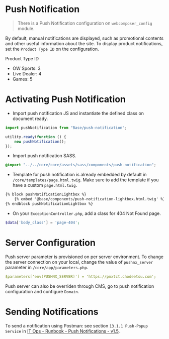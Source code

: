 # Push Notification

> There is a Push Notification configuration on `webcomposer_config` module.

By default, manual notifications are displayed, such as promotional contents and other useful information about the site. To display product notifications, set the `Product Type ID` on the configuration.

Product Type ID
* OW Sports: 3
* Live Dealer: 4
* Games: 5

# Activating Push Notification

* Import push notification JS and instantiate the defined class on document ready.

```javascript
import pushNotification from "Base/push-notification";

utility.ready(function () {
    new pushNotification();
});
```

* Import push notification SASS.

```css
@import "../../core/core/assets/sass/components/push-notification";
```

* Template for push notification is already embedded by default in `/core/templates/page.html.twig`. Make sure to add the template if you have a custom `page.html.twig`.

```html
{% block pushNotificationLightbox %}
    {% embed '@base/components/push-notification-lightbox.html.twig' %}{% endembed %}
{% endblock pushNotificationLightbox %}
```

* On your `ExceptionController.php`, add a class for 404 Not Found page.

```php
$data['body_class'] = 'page-404';
```

# Server Configuration

Push server parameter is provisioned on per server environment.
To change the server connection on your local, change the value of `pushnx_server` parameter in `/core/app/parameters.php`. 
```yaml
$parameters['env(PUSHNX_SERVER)'] = 'https://pnxtct.chodeetsu.com';
```

Push server can also be overriden through CMS, go to push notification configuration and configure `Domain`.

# Sending Notifications

To send a notification using Postman: see section `13.1.1 Push-Popup Service` in [IT Ops - Runbook - Push Notifications - v1.5](http://sharepoint.esl-asia.com/ESL/it/Architecture%20and%20Design/Forms/AllItems.aspx?RootFolder=%2FESL%2Fit%2FArchitecture%20and%20Design%2FDesign%20Documents%2FPush%20Notification&FolderCTID=0x012000A3DCA9680D96B349BB31BCDFC1C18B72&View={24B1284D-3D66-4904-BD9F-B7352F43C262}).
